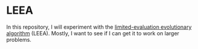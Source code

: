 # LEEA

In this repository, I will experiment with the [limited-evaluation evolutionary algorithm](http://eplex.cs.ucf.edu/papers/morse_gecco16.pdf) (LEEA). Mostly, I want to see if I can get it to work on larger problems.
